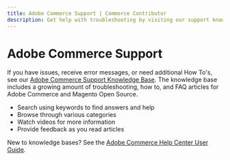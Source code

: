 ```yaml
---
title: Adobe Commerce Support | Commerce Contributor
description: Get help with troubleshooting by visiting our support knowledge base.
---
```


# Adobe Commerce Support

If you have issues, receive error messages, or need additional How To's, see our [Adobe Commerce Support Knowledge Base](https://experienceleague.adobe.com/docs/commerce-knowledge-base/kb/overview.html). The knowledge base includes a growing amount of troubleshooting, how to, and FAQ articles for Adobe Commerce and Magento Open Source.

*  Search using keywords to find answers and help
*  Browse through various categories
*  Watch videos for more information
*  Provide feedback as you read articles

New to knowledge bases? See the [Adobe Commerce Help Center User Guide](https://experienceleague.adobe.com/docs/commerce-knowledge-base/kb/help-center-guide/magento-help-center-user-guide.html).
